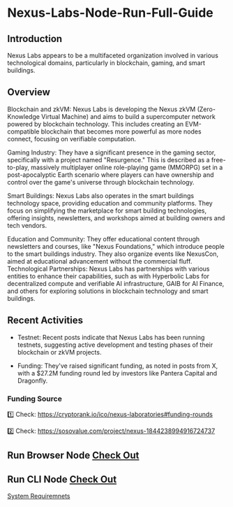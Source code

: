 # Nexus-Labs-Node-Run-Full-Guide

## Introduction
Nexus Labs appears to be a multifaceted organization involved in various technological domains, particularly in blockchain, gaming, and smart buildings.


## Overview

Blockchain and zkVM: Nexus Labs is developing the Nexus zkVM (Zero-Knowledge Virtual Machine) and aims to build a supercomputer network powered by blockchain technology. This includes creating an EVM-compatible blockchain that becomes more powerful as more nodes connect, focusing on verifiable computation.

Gaming Industry: They have a significant presence in the gaming sector, specifically with a project named "Resurgence." This is described as a free-to-play, massively multiplayer online role-playing game (MMORPG) set in a post-apocalyptic Earth scenario where players can have ownership and control over the game's universe through blockchain technology.

Smart Buildings: Nexus Labs also operates in the smart buildings technology space, providing education and community platforms. They focus on simplifying the marketplace for smart building technologies, offering insights, newsletters, and workshops aimed at building owners and tech vendors.

Education and Community: They offer educational content through newsletters and courses, like "Nexus Foundations," which introduce people to the smart buildings industry. They also organize events like NexusCon, aimed at educational advancement without the commercial fluff.
Technological Partnerships: Nexus Labs has partnerships with various entities to enhance their capabilities, such as with Hyperbolic Labs for decentralized compute and verifiable AI infrastructure, GAIB for AI Finance, and others for exploring solutions in blockchain technology and smart buildings.

## Recent Activities

- Testnet: Recent posts indicate that Nexus Labs has been running testnets, suggesting active development and testing phases of their blockchain or zkVM projects.

- Funding: They've raised significant funding, as noted in posts from X, with a $27.2M funding round led by investors like Pantera Capital and Dragonfly.

### Funding Source

1️⃣ Check: https://cryptorank.io/ico/nexus-laboratories#funding-rounds

2️⃣ Check: https://sosovalue.com/project/nexus-1844238994916724737

## Run Browser Node [Check Out](Browser-Node.md)

## Run CLI Node [Check Out](CLI-Node.md)   

[System Requiremnets](system-requirements.md)
